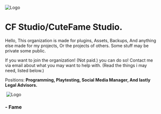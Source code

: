 
![Logo](https://i.imgur.com/porqBVF.jpg)
‎ ‎‎‎ 


# CF Studio/CuteFame Studio.

Hello, This organization is made for plugins, Assets, Backups, And anything else  made for my projects, Or the projects of others. Some stuff may be private some public.

If you want to join the organization! (Not paid.) you can do so! Contact me via email about what you may want to help with. (Read the things i may need, listed below.)



Positions: **Programming, Playtesting, Social Media Manager, And lastly Legal Advisors.**


‎ 
![Logo](https://i.imgur.com/LAtKMaS.png)

### - Fame
